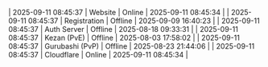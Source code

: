 | 2025-09-11 08:45:37 | Website | Online | 2025-09-11 08:45:34 |
| 2025-09-11 08:45:37 | Registration | Offline | 2025-09-09 16:40:23 |
| 2025-09-11 08:45:37 | Auth Server | Offline | 2025-08-18 09:33:31 |
| 2025-09-11 08:45:37 | Kezan (PvE) | Offline | 2025-08-03 17:58:02 |
| 2025-09-11 08:45:37 | Gurubashi (PvP) | Offline | 2025-08-23 21:44:06 |
| 2025-09-11 08:45:37 | Cloudflare | Online | 2025-09-11 08:45:34 |
